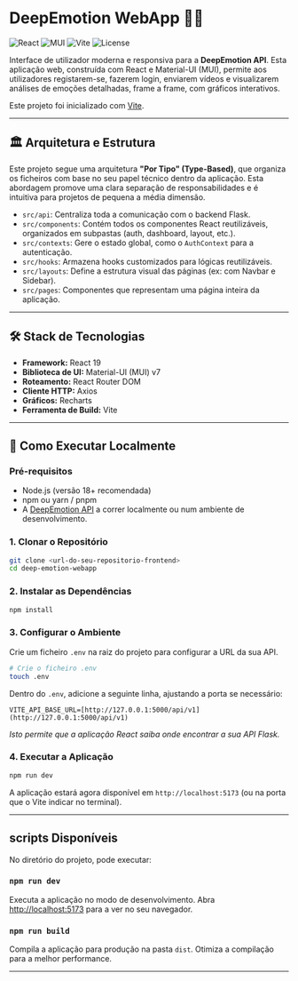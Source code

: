 # DeepEmotion WebApp 🎥✨

![React](https://img.shields.io/badge/React-19-blue.svg)
![MUI](https://img.shields.io/badge/MUI-v7-blueviolet.svg)
![Vite](https://img.shields.io/badge/Vite-5.x-yellowgreen.svg)
![License](https://img.shields.io/badge/License-MIT-green.svg)

Interface de utilizador moderna e responsiva para a **DeepEmotion API**. Esta aplicação web, construída com React e Material-UI (MUI), permite aos utilizadores registarem-se, fazerem login, enviarem vídeos e visualizarem análises de emoções detalhadas, frame a frame, com gráficos interativos.

Este projeto foi inicializado com [Vite](https://vitejs.dev/).

---

## 🏛️ Arquitetura e Estrutura

Este projeto segue uma arquitetura **"Por Tipo" (Type-Based)**, que organiza os ficheiros com base no seu papel técnico dentro da aplicação. Esta abordagem promove uma clara separação de responsabilidades e é intuitiva para projetos de pequena a média dimensão.

* `src/api`: Centraliza toda a comunicação com o backend Flask.
* `src/components`: Contém todos os componentes React reutilizáveis, organizados em subpastas (auth, dashboard, layout, etc.).
* `src/contexts`: Gere o estado global, como o `AuthContext` para a autenticação.
* `src/hooks`: Armazena hooks customizados para lógicas reutilizáveis.
* `src/layouts`: Define a estrutura visual das páginas (ex: com Navbar e Sidebar).
* `src/pages`: Componentes que representam uma página inteira da aplicação.

---

## 🛠️ Stack de Tecnologias

* **Framework:** React 19
* **Biblioteca de UI:** Material-UI (MUI) v7
* **Roteamento:** React Router DOM
* **Cliente HTTP:** Axios
* **Gráficos:** Recharts
* **Ferramenta de Build:** Vite

---

## 🚀 Como Executar Localmente

### Pré-requisitos
* Node.js (versão 18+ recomendada)
* npm ou yarn / pnpm
* A [DeepEmotion API](<URL_DO_SEU_BACKEND_REPO>) a correr localmente ou num ambiente de desenvolvimento.

### 1. Clonar o Repositório
```bash
git clone <url-do-seu-repositorio-frontend>
cd deep-emotion-webapp
```

### 2. Instalar as Dependências
```bash
npm install
```

### 3. Configurar o Ambiente
Crie um ficheiro `.env` na raiz do projeto para configurar a URL da sua API.

```bash
# Crie o ficheiro .env
touch .env
```
Dentro do `.env`, adicione a seguinte linha, ajustando a porta se necessário:
```env
VITE_API_BASE_URL=[http://127.0.0.1:5000/api/v1](http://127.0.0.1:5000/api/v1)
```
*Isto permite que a aplicação React saiba onde encontrar a sua API Flask.*

### 4. Executar a Aplicação
```bash
npm run dev
```
A aplicação estará agora disponível em `http://localhost:5173` (ou na porta que o Vite indicar no terminal).

---

##  scripts Disponíveis

No diretório do projeto, pode executar:

### `npm run dev`
Executa a aplicação no modo de desenvolvimento.
Abra [http://localhost:5173](http://localhost:5173) para a ver no seu navegador.

### `npm run build`
Compila a aplicação para produção na pasta `dist`.
Otimiza a compilação para a melhor performance.

---